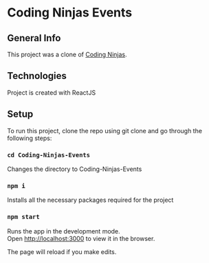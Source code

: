 # Coding Ninjas Events

## General Info
This project was a clone of [Coding Ninjas](https://www.codingninjas.com/events?event_category=ALL_EVENTS&event_sub_category=Upcoming&page=1#eventsWrapper).

## Technologies
Project is created with ReactJS

## Setup
To run this project, clone the repo using git clone and go through the following steps:

### `cd Coding-Ninjas-Events`

Changes the directory to Coding-Ninjas-Events

### `npm i`

Installs all the necessary packages required for the project

### `npm start`

Runs the app in the development mode.\
Open [http://localhost:3000](http://localhost:3000) to view it in the browser.

The page will reload if you make edits.



